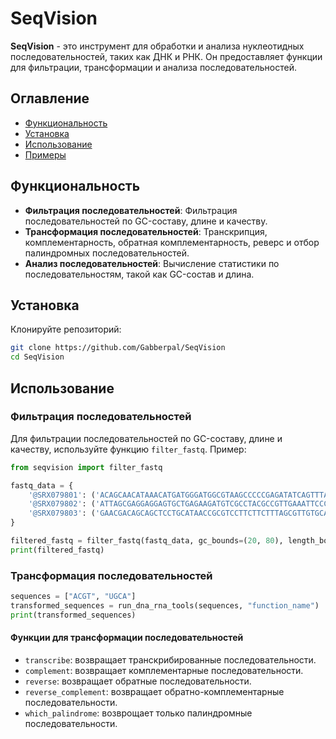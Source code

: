 # SeqVision 

**SeqVision** - это инструмент для обработки и анализа нуклеотидных последовательностей, таких как ДНК и РНК. Он предоставляет функции для фильтрации, трансформации и анализа последовательностей.

## Оглавление 

- [Функциональность](#функциональность)
- [Установка](#установка)
- [Использование](#использование)
- [Примеры](#примеры)

## Функциональность 

- **Фильтрация последовательностей**: Фильтрация последовательностей по GC-составу, длине и качеству.
- **Трансформация последовательностей**: Транскрипция, комплементарность, обратная комплементарность, реверс и отбор палиндромных последовательностей.
- **Анализ последовательностей**: Вычисление статистики по последовательностям, такой как GC-состав и длина.

## Установка 

Клонируйте репозиторий:

   ```bash
   git clone https://github.com/Gabberpal/SeqVision
   cd SeqVision
   ```

## Использование 

### Фильтрация последовательностей

Для фильтрации последовательностей по GC-составу, длине и качеству, используйте функцию `filter_fastq`. Пример:

```python
from seqvision import filter_fastq

fastq_data = {
    '@SRX079801': ('ACAGCAACATAAACATGATGGGATGGCGTAAGCCCCCGAGATATCAGTTTACCCAGGATAAGAGATTAAATTATGAGCAACATTATTAA', 'FGGGFGGGFGGGFGDFGCEBB@CCDFDDFFFFBFFGFGEFDFFFF;D@DD>C@DDGGGDFGDGG?GFGFEGFGGEF@FDGGGFGFBGGD'),
    '@SRX079802': ('ATTAGCGAGGAGGAGTGCTGAGAAGATGTCGCCTACGCCGTTGAAATTCCCTTCAATCAGGGGGTACTGGAGGATACGAGTTTGTGTG', 'BFFFFFFFB@B@A<@D>BDDACDDDEBEDEFFFBFFFEFFDFFF=CC@DDFD8FFFFFFF8/+.2,@7<<:?B/:<><-><@.A*C>D'),
    '@SRX079803': ('GAACGACAGCAGCTCCTGCATAACCGCGTCCTTCTTCTTTAGCGTTGTGCAAAGCATGTTTTGTATTACGGGCATCTCGAGCGAATC', 'DFFFEGDGGGGFGGEDCCDCEFFFFCCCCCB>CEBFGFBGGG?DE=:6@=>A<A>D?D8DCEE:>EEABE5D@5:DDCA;EEE-DCD')
}

filtered_fastq = filter_fastq(fastq_data, gc_bounds=(20, 80), length_bounds=(50, 75), quality_threshold=20)
print(filtered_fastq)
```
### Трансформация последовательностей 

```python
sequences = ["ACGT", "UGCA"]
transformed_sequences = run_dna_rna_tools(sequences, "function_name")
print(transformed_sequences)
```

#### Функции для трансформации последовательностей 

- `transcribe`: возвращает транскрибированные последовательности.
- `complement`: возвращает комплементарные последовательности.
- `reverse`: возвращает обратные последовательности.
- `reverse_complement`: возвращает обратно-комплементарные последовательности.
- `which_palindrome`: возврощает только палиндромные последовательности.



